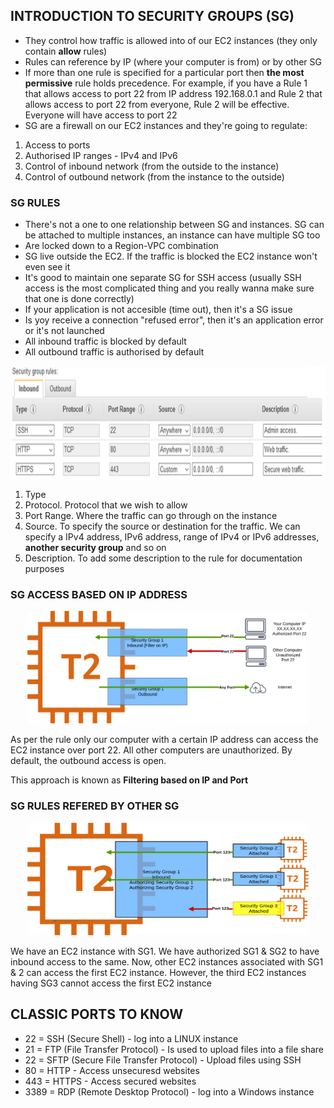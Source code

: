 ## INTRODUCTION TO SECURITY GROUPS (SG)

- They control how traffic is allowed into of our EC2 instances (they only contain **allow** rules)
- Rules can reference by IP (where your computer is from) or by other SG
- If more than one rule is specified for a particular port then **the most permissive** rule holds precedence. For example, if you have a Rule 1 that allows access to port 22 from IP address 192.168.0.1 and Rule 2 that allows access to port 22 from everyone, Rule 2 will be effective. Everyone will have access to port 22
- SG are a firewall on our EC2 instances and they're going to regulate:
1. Access to ports
2. Authorised IP ranges - IPv4 and IPv6
3. Control of inbound network (from the outside to the instance)
4. Control of outbound network (from the instance to the outside)

### SG RULES

- There's not a one to one relationship between SG and instances.  SG can be attached to multiple instances, an instance can have multiple SG too
- Are locked down to a Region-VPC combination
- SG live outside the EC2.  If the traffic is blocked the EC2 instance won't even see it
- It's good to maintain one separate SG for SSH access (usually SSH access is the most complicated thing and you really wanna make sure that one is done correctly)
- If your application is not accesible (time out), then it's a SG issue
- Is yoy receive a connection "refused error", then it's an application error or it's not launched
- All inbound traffic is blocked by default
- All outbound traffic is authorised by default

<p align="center">
  <img src="/Journey/10203/sg.PNG" width="750" height="180"></p>

1. Type
2. Protocol.  Protocol that we wish to allow
3. Port Range.  Where the traffic can go through on the instance
4. Source.  To specify the source or destination for the traffic. We can specify a IPv4 address, IPv6 address, range of IPv4 or IPv6 addresses, **another security group** and so on
5. Description.  To add some description to the rule for documentation purposes

### SG ACCESS BASED ON IP ADDRESS

<p align="center">
  <img src="/Journey/10203/sg2.png" width="450" height="180"></p>

As per the rule only our computer with a certain IP address can access the EC2 instance over port 22. All other computers are unauthorized. By default, the outbound access is open.

This approach is known as **Filtering based on IP and Port**

### SG RULES REFERED BY OTHER SG

<p align="center">
  <img src="/Journey/10203/sg3.png" width="450" height="180"></p>
  
We have an EC2 instance with SG1. We have authorized SG1 & SG2 to have inbound access to the same. Now, other EC2 instances associated with SG1 & 2 can access the first EC2 instance. However, the third EC2 instances having SG3 cannot access the first EC2 instance

## CLASSIC PORTS TO KNOW

- 22 = SSH (Secure Shell) - log into a LINUX instance
- 21 = FTP (File Transfer Protocol) - Is used to upload files into a file share
- 22 = SFTP (Secure File Transfer Protocol) - Upload files using SSH
- 80 = HTTP - Access unsecuresd websites
- 443 = HTTPS - Access secured websites
- 3389 = RDP (Remote Desktop Protocol) - log into a Windows instance


